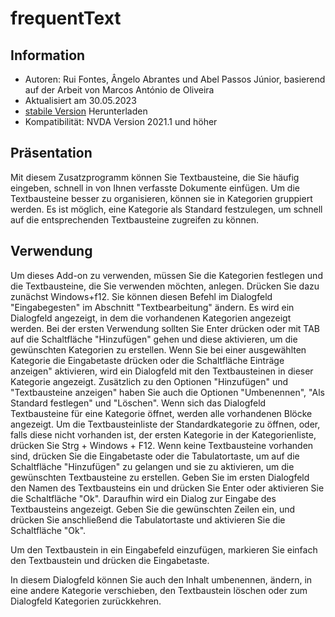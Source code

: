 # frequentText #


## Information
* Autoren: Rui Fontes, Ângelo Abrantes und Abel Passos Júnior, basierend auf der Arbeit von Marcos António de Oliveira
* Aktualisiert am 30.05.2023
* [stabile Version][1] Herunterladen
* Kompatibilität: NVDA Version 2021.1 und höher


## Präsentation
Mit diesem Zusatzprogramm können Sie Textbausteine, die Sie häufig eingeben, schnell in von Ihnen verfasste Dokumente einfügen.
Um die Textbausteine besser zu organisieren, können sie in Kategorien gruppiert werden.
Es ist möglich, eine Kategorie als Standard festzulegen, um schnell auf die entsprechenden Textbausteine zugreifen zu können.


## Verwendung
Um dieses Add-on zu verwenden, müssen Sie die Kategorien festlegen und die Textbausteine, die Sie verwenden möchten, anlegen.
Drücken Sie dazu zunächst Windows+f12. Sie können diesen Befehl im Dialogfeld "Eingabegesten" im Abschnitt "Textbearbeitung" ändern.
Es wird ein Dialogfeld angezeigt, in dem die vorhandenen Kategorien angezeigt werden. Bei der ersten Verwendung sollten Sie Enter drücken oder mit TAB auf die Schaltfläche "Hinzufügen" gehen und diese aktivieren, um die gewünschten Kategorien zu erstellen.
Wenn Sie bei einer ausgewählten Kategorie die Eingabetaste drücken oder die Schaltfläche Einträge anzeigen" aktivieren, wird ein Dialogfeld mit den Textbausteinen in dieser Kategorie angezeigt.
Zusätzlich zu den Optionen "Hinzufügen" und "Textbausteine anzeigen" haben Sie auch die Optionen "Umbenennen", "Als Standard festlegen" und "Löschen".
Wenn sich das Dialogfeld Textbausteine für eine Kategorie öffnet, werden alle vorhandenen Blöcke angezeigt.
Um die Textbausteinliste der Standardkategorie zu öffnen, oder, falls diese nicht vorhanden ist, der ersten Kategorie in der Kategorienliste, drücken Sie Strg + Windows + F12.
Wenn keine Textbausteine vorhanden sind, drücken Sie die Eingabetaste oder die Tabulatortaste, um auf die Schaltfläche "Hinzufügen" zu gelangen und sie zu aktivieren, um die gewünschten Textbausteine zu erstellen.
Geben Sie im ersten Dialogfeld den Namen des Textbausteins ein und drücken Sie Enter oder aktivieren Sie die Schaltfläche "Ok".
Daraufhin wird ein Dialog zur Eingabe des Textbausteins angezeigt.
Geben Sie die gewünschten Zeilen ein, und drücken Sie anschließend die Tabulatortaste und aktivieren Sie die Schaltfläche "Ok".

Um den Textbaustein in ein Eingabefeld einzufügen, markieren Sie einfach den Textbaustein und drücken die Eingabetaste.

In diesem Dialogfeld können Sie auch den Inhalt umbenennen, ändern, in eine andere Kategorie verschieben, den Textbaustein löschen oder zum Dialogfeld Kategorien zurückkehren.


[1]: https://github.com/ruifontes/frequentText/releases/download/2023.05.31/frequentText-2023.05.31.nvda-addon
